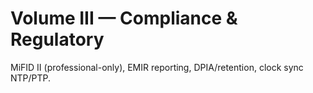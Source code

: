 # Volume III — Compliance & Regulatory
MiFID II (professional-only), EMIR reporting, DPIA/retention, clock sync NTP/PTP.
